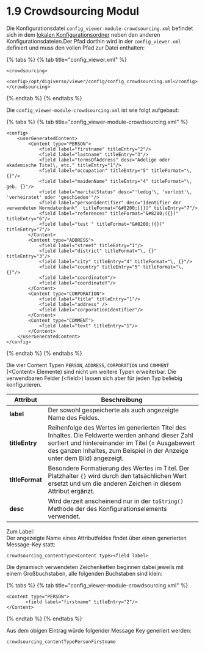 # 1.9 Crowdsourcing Modul

Die Konfigurationsdatei `config_viewer-module-crowdsourcing.xml` befindet sich in dem [lokalen Konfigurationsordner](../../conf/1/1.md) neben den anderen Konfigurationsdateien.Der Pfad dorthin wird in der `config_viewer.xml` definiert und muss den vollen Pfad zur Datei enthalten:

{% tabs %}
{% tab title="config_viewer.xml" %}
```markup
<crowdsourcing>
     <config>/opt/digiverso/viewer/config/config_crowdsourcing.xml</config>
</crowdsourcing>
```
{% endtab %}
{% endtabs %}

Die `config_viewer-module-crowdsourcing.xml` ist wie folgt aufgebaut:

{% tabs %}
{% tab title="config_viewer-module-crowdsourcing.xml" %}
```markup
<config>
    <userGeneratedContent>
        <Content type="PERSON">
            <field label="firstname" titleEntry="2"/>
            <field label="lastname" titleEntry="3"/>
            <field label="termsOfAddress" desc="Adelige oder akademische Titel\, etc." titleEntry="1"/>
            <field label="occupation" titleEntry="5" titleFormat="\, {}"/>
            <field label="maidenName" titleEntry="4" titleFormat="\, geb. {}"/>
            <field label="maritalStatus" desc="'ledig'\, 'verlobt'\, 'verheiratet' oder 'geschieden'"/>
            <field label="personIdentifier" desc="Identifier der verwendeten Normdatenbank"  titleFormat="&#8200;[{}]" titleEntry="7"/>
            <field label="references" titleFormat="&#8200;({})" titleEntry="6"/>
            <field label="test " titleFormat="&#8200;({})" titleEntry="7"/>
        </Content>
        <Content type="ADDRESS">
            <field label="street" titleEntry="1"/>
            <field label="district" titleFormat="\, {}" titleEntry="3"/>
            <field label="city" titleEntry="4" titleFormat="\, {}"/>
            <field label="country" titleEntry="5" titleFormat="\, {}"/>
            <field label="coordinateX"/>
            <field label="coordinateY"/>
        </Content>
        <Content type="CORPORATION">
            <field label="title" titleEntry="1"/>
            <field label="address" />
            <field label="corporationIdentifier"/>
        </Content>
        <Content type="COMMENT">
            <field label="text" titleEntry="1"/>
        </Content>
    </userGeneratedContent>
</config>
```
{% endtab %}
{% endtabs %}

Die vier Content Typen `PERSON`, `ADDRESS`, `CORPORATION` und `COMMENT` (\<Content> Elemente) sind nicht um weitere Typen erweiterbar. Die verwendbaren Felder (\<field>) lassen sich aber für jeden Typ beliebig konfigurieren.

| **Attribut**    | Beschreibung                                                                                                                                                                                                                      |
| --------------- | --------------------------------------------------------------------------------------------------------------------------------------------------------------------------------------------------------------------------------- |
| **label**       | Der sowohl gespeicherte als auch angezeigte Name des Feldes.                                                                                                                                                                      |
| **titleEntry**  | Reihenfolge des Wertes im generierten Titel des Inhaltes. Die Feldwerte werden anhand dieser Zahl sortiert und hintereinander im Titel (= Ausgabewert des ganzen Inhaltes, zum Beispiel in der Anzeige unter dem Bild) angezeigt. |
| **titleFormat** | Besondere Formatierung des Wertes im Titel. Der Platzhalter `{}` wird durch den tatsächlichen Wert ersetzt und um die anderen Zeichen in diesem Attribut ergänzt.                                                                 |
| **desc**        | Wird derzeit anscheinend nur in der `toString()` Methode der des Konfigurationselements verwendet.                                                                                                                                |

Zum Label:\
Der angezeigte Name eines Attributfeldes findet über einen generierten Message-Key statt:

```
crowdsourcing_contentType<Content type><field label>
```

Die dynamisch verwendeten Zeichenketten beginnen dabei jeweils mit einem Großbuchstaben, alle folgenden Buchstaben sind klein:

{% tabs %}
{% tab title="config_viewer-module-crowdsourcing.xml" %}
```markup
<Content type="PERSON">
       <field label="firstname" titleEntry="2"/>
</Content>
```
{% endtab %}
{% endtabs %}

Aus dem obigen Eintrag würde folgender Message Key generiert werden:

```
crowdsourcing_contentTypePersonFirstname
```
